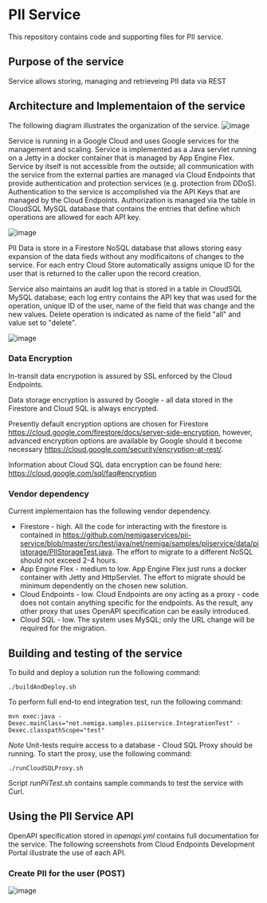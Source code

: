 # PII Service

This repository contains code and supporting files for PII service.

## Purpose of the service
Service allows storing, managing and retrieveing PII data via REST

## Architecture and Implementaion of the service
The following diagram illustrates the organization of the service.
![image](https://user-images.githubusercontent.com/7335416/52500553-21df9b00-2b93-11e9-88fd-63b1bc8b1655.png)

Service is running in a Google Cloud and uses Google services for the management and scaling. 
Service is implemented as a Java servlet running on a Jetty in a docker container that is managed by App Engine Flex. Service by itself is not accessible from the outside; all communication with the service from the external parties are managed via  Cloud Endpoints that provide authentication and protection services (e.g. protection from DDoS).
Authentication to the service is accomplished via the API Keys that are managed by the Cloud Endpoints. Authorization is managed via the table in CloudSQL MySQL database that contains the entries that define which operations are allowed for each API key.

![image](https://user-images.githubusercontent.com/7335416/52501443-3886f180-2b95-11e9-88e2-c27be24e310b.png)

PII Data is store in a Firestore NoSQL database that allows storing easy expansion of the data fieds without any modificaitons of changes to the service. For each entry Cloud Store automatically assigns unique ID for the user that is returned to the caller upon the record creation.

Service also maintains an audit log that is stored in a table in CloudSQL MySQL database; each log entry contains the API key that was used for the operation, unique ID of the user, name of the field that was change and the new values. Delete operation is indicated as name of the field "all" and value set to "delete".

![image](https://user-images.githubusercontent.com/7335416/52502709-4ab65f00-2b98-11e9-8bcf-2dcc6f9a5e01.png)

### Data Encryption
In-transit data encrypotion is assured by SSL enforced by the Cloud Endpoints.

Data storage encryption is assured by Google - all data stored in the Firestore and Cloud SQL is always encrypted. 

Presently default encryption options are chosen for Firestore https://cloud.google.com/firestore/docs/server-side-encryption, however, advanced encryption options are available by Google should it become necessary https://cloud.google.com/security/encryption-at-rest/.

Information about Cloud SQL data encryption can be found here: https://cloud.google.com/sql/faq#encryption

### Vendor dependency
Current implementaion has the following vendor dependency.
- Firestore - high. All the code for interacting with the firestore is contained in https://github.com/nemigaservices/pii-service/blob/master/src/test/java/net/nemiga/samples/piiservice/data/piistorage/PIIStorageTest.java. The effort to migrate to a different NoSQL should not exceed 2-4 hours.
- App Engine Flex - medium to low. App Engine Flex just runs a docker container with Jetty and HttpServlet. The effort to migrate should be minimum dependently on the chosen new solution.
- Cloud Endpoints - low. Cloud Endpoints are ony acting as a proxy - code does not contain anything specific for the endpoints. As the result, any other proxy that uses OpenAPI specification can be easily introduced.
- Cloud SQL - low. The system uses MySQL; only the URL change will be required for the migration. 

## Building and testing of the service
To build and deploy a solution run the following command:
```
./buildAndDeploy.sh
```

To perform full end-to end integration test, run the following command:
```
mvn exec:java -Dexec.mainClass="net.nemiga.samples.piiservice.IntegrationTest" -Dexec.classpathScope="test" 
```

_Note_ Unit-tests require access to a database - Cloud SQL Proxy should be running. To start the proxy, use the following command:
```
./runCloudSQLProxy.sh 
```

Script _runPiiTest.sh_ contains sample commands to test the service with Curl.

## Using the PII Service API
OpenAPI specification stored in _openapi.yml_ contains full documentation for the service.
The following screenshots from Cloud Endpoints Development Portal illustrate the use of each API.
### Create PII for the user (POST)
![image](https://user-images.githubusercontent.com/7335416/52505034-185c3000-2b9f-11e9-8d1a-fc567cc98a50.png)

